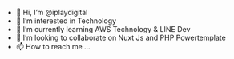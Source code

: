 - 👋 Hi, I’m @iplaydigital
- 👀 I’m interested in Technology
- 🌱 I’m currently learning AWS Technology & LINE Dev
- 💞️ I’m looking to collaborate on Nuxt Js and PHP Powertemplate
- 📫 How to reach me ...

<!---
iplaydigital/iplaydigital is a ✨ special ✨ repository because its `README.md` (this file) appears on your GitHub profile.
You can click the Preview link to take a look at your changes.
--->
